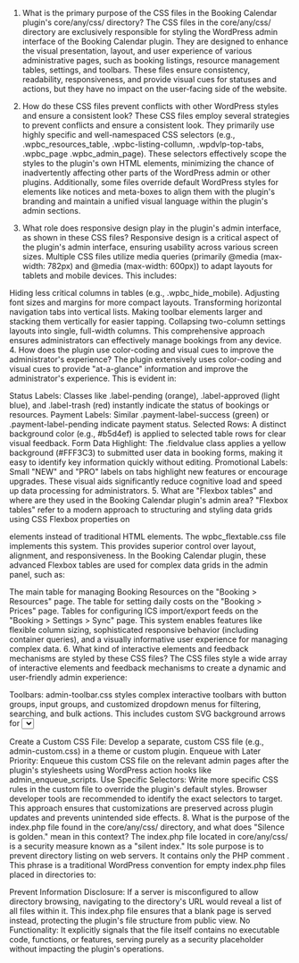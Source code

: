 1. What is the primary purpose of the CSS files in the Booking Calendar plugin's core/any/css/ directory?
The CSS files in the core/any/css/ directory are exclusively responsible for styling the WordPress admin interface of the Booking Calendar plugin. They are designed to enhance the visual presentation, layout, and user experience of various administrative pages, such as booking listings, resource management tables, settings, and toolbars. These files ensure consistency, readability, responsiveness, and provide visual cues for statuses and actions, but they have no impact on the user-facing side of the website.

2. How do these CSS files prevent conflicts with other WordPress styles and ensure a consistent look?
These CSS files employ several strategies to prevent conflicts and ensure a consistent look. They primarily use highly specific and well-namespaced CSS selectors (e.g., .wpbc_resources_table, .wpbc-listing-collumn, .wpdvlp-top-tabs, .wpbc_page .wpbc_admin_page). These selectors effectively scope the styles to the plugin's own HTML elements, minimizing the chance of inadvertently affecting other parts of the WordPress admin or other plugins. Additionally, some files override default WordPress styles for elements like notices and meta-boxes to align them with the plugin's branding and maintain a unified visual language within the plugin's admin sections.

3. What role does responsive design play in the plugin's admin interface, as shown in these CSS files?
Responsive design is a critical aspect of the plugin's admin interface, ensuring usability across various screen sizes. Multiple CSS files utilize media queries (primarily @media (max-width: 782px) and @media (max-width: 600px)) to adapt layouts for tablets and mobile devices. This includes:

Hiding less critical columns in tables (e.g., .wpbc_hide_mobile).
Adjusting font sizes and margins for more compact layouts.
Transforming horizontal navigation tabs into vertical lists.
Making toolbar elements larger and stacking them vertically for easier tapping.
Collapsing two-column settings layouts into single, full-width columns. This comprehensive approach ensures administrators can effectively manage bookings from any device.
4. How does the plugin use color-coding and visual cues to improve the administrator's experience?
The plugin extensively uses color-coding and visual cues to provide "at-a-glance" information and improve the administrator's experience. This is evident in:

Status Labels: Classes like .label-pending (orange), .label-approved (light blue), and .label-trash (red) instantly indicate the status of bookings or resources.
Payment Labels: Similar .payment-label-success (green) or .payment-label-pending indicate payment status.
Selected Rows: A distinct background color (e.g., #b5d4ef) is applied to selected table rows for clear visual feedback.
Form Data Highlight: The .fieldvalue class applies a yellow background (#FFF3C3) to submitted user data in booking forms, making it easy to identify key information quickly without editing.
Promotional Labels: Small "NEW" and "PRO" labels on tabs highlight new features or encourage upgrades. These visual aids significantly reduce cognitive load and speed up data processing for administrators.
5. What are "Flexbox tables" and where are they used in the Booking Calendar plugin's admin area?
"Flexbox tables" refer to a modern approach to structuring and styling data grids using CSS Flexbox properties on <div> elements instead of traditional HTML <table> elements. The wpbc_flextable.css file implements this system. This provides superior control over layout, alignment, and responsiveness. In the Booking Calendar plugin, these advanced Flexbox tables are used for complex data grids in the admin panel, such as:

The main table for managing Booking Resources on the "Booking > Resources" page.
The table for setting daily costs on the "Booking > Prices" page.
Tables for configuring ICS import/export feeds on the "Booking > Settings > Sync" page. This system enables features like flexible column sizing, sophisticated responsive behavior (including container queries), and a visually informative user experience for managing complex data.
6. What kind of interactive elements and feedback mechanisms are styled by these CSS files?
The CSS files style a wide array of interactive elements and feedback mechanisms to create a dynamic and user-friendly admin experience:

Toolbars: admin-toolbar.css styles complex interactive toolbars with button groups, input groups, and customized dropdown menus for filtering, searching, and bulk actions. This includes custom SVG background arrows for <select> elements and visual states for active buttons.
Notices and Messages: admin-support.css provides consistent styling for various admin notices (success, error, informational), dynamic AJAX feedback messages (pop-ups), and static inline help boxes.
Sortable Tables: It also styles sortable tables with drag-and-drop handles using Dashicons for reordering rows.
Loading Indicators: CSS keyframe animations (e.g., .wpbc_spin) create spinning icons for AJAX loading feedback. These elements ensure that administrators receive clear, immediate, and consistent feedback on their actions.
7. How are developers advised to extend or modify the plugin's CSS without risking updates?
Developers are strongly advised against directly modifying the plugin's core CSS files, as any changes would be lost during a plugin update. The recommended and safe method for extension or modification is to:

Create a Custom CSS File: Develop a separate, custom CSS file (e.g., admin-custom.css) in a theme or custom plugin.
Enqueue with Later Priority: Enqueue this custom CSS file on the relevant admin pages after the plugin's stylesheets using WordPress action hooks like admin_enqueue_scripts.
Use Specific Selectors: Write more specific CSS rules in the custom file to override the plugin's default styles. Browser developer tools are recommended to identify the exact selectors to target. This approach ensures that customizations are preserved across plugin updates and prevents unintended side effects.
8. What is the purpose of the index.php file found in the core/any/css/ directory, and what does "Silence is golden." mean in this context?
The index.php file located in core/any/css/ is a security measure known as a "silent index." Its sole purpose is to prevent directory listing on web servers. It contains only the PHP comment <?php // Silence is golden. ?>. This phrase is a traditional WordPress convention for empty index.php files placed in directories to:

Prevent Information Disclosure: If a server is misconfigured to allow directory browsing, navigating to the directory's URL would reveal a list of all files within it. This index.php file ensures that a blank page is served instead, protecting the plugin's file structure from public view.
No Functionality: It explicitly signals that the file itself contains no executable code, functions, or features, serving purely as a security placeholder without impacting the plugin's operations.